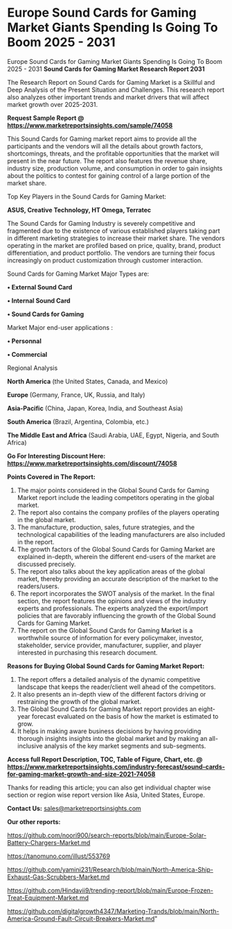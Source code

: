 # Europe Sound Cards for Gaming Market Giants Spending Is Going To Boom 2025 - 2031
Europe Sound Cards for Gaming Market Giants Spending Is Going To Boom 2025 - 2031
<strong>Sound Cards for Gaming Market Research Report 2031</strong>

The Research Report on Sound Cards for Gaming Market is a Skillful and Deep Analysis of the Present Situation and Challenges. This research report also analyzes other important trends and market drivers that will affect market growth over 2025-2031.

<strong>Request Sample Report @ <a href=https://www.marketreportsinsights.com/sample/74058>https://www.marketreportsinsights.com/sample/74058</a></strong>

This Sound Cards for Gaming market report aims to provide all the participants and the vendors will all the details about growth factors, shortcomings, threats, and the profitable opportunities that the market will present in the near future. The report also features the revenue share, industry size, production volume, and consumption in order to gain insights about the politics to contest for gaining control of a large portion of the market share.

Top Key Players in the Sound Cards for Gaming Market:

<strong>ASUS, Creative Technology, HT Omega, Terratec</strong>

The Sound Cards for Gaming Industry is severely competitive and fragmented due to the existence of various established players taking part in different marketing strategies to increase their market share. The vendors operating in the market are profiled based on price, quality, brand, product differentiation, and product portfolio. The vendors are turning their focus increasingly on product customization through customer interaction.

Sound Cards for Gaming Market Major Types are:

<strong>• External Sound Card

• Internal Sound Card

• Sound Cards for Gaming</strong>

Market Major end-user applications :

<strong>• Personnal

• Commercial</strong>

Regional Analysis

</u><strong><b>North America</b></strong> (the United States, Canada, and Mexico)

<strong><b>Europe </b></strong>(Germany, France, UK, Russia, and Italy)

<strong><b>Asia-Pacific</b></strong> (China, Japan, Korea, India, and Southeast Asia)

<strong><b>South America</b></strong> (Brazil, Argentina, Colombia, etc.)

<strong><b>The Middle East and Africa</b></strong> (Saudi Arabia, UAE, Egypt, Nigeria, and South Africa)

<strong>Go For Interesting Discount Here: <a href=https://www.marketreportsinsights.com/discount/74058>https://www.marketreportsinsights.com/discount/74058</a></strong>

<strong>Points Covered in The Report:</strong>
<ol>
  <li>The major points considered in the Global Sound Cards for Gaming Market report include the leading competitors operating in the global market.</li>
  <li>The report also contains the company profiles of the players operating in the global market.</li>
  <li>The manufacture, production, sales, future strategies, and the technological capabilities of the leading manufacturers are also included in the report.</li>
  <li>The growth factors of the Global Sound Cards for Gaming Market are explained in-depth, wherein the different end-users of the market are discussed precisely.</li>
  <li>The report also talks about the key application areas of the global market, thereby providing an accurate description of the market to the readers/users.</li>
  <li>The report incorporates the SWOT analysis of the market. In the final section, the report features the opinions and views of the industry experts and professionals. The experts analyzed the export/import policies that are favorably influencing the growth of the Global Sound Cards for Gaming Market.</li>
  <li>The report on the Global Sound Cards for Gaming Market is a worthwhile source of information for every policymaker, investor, stakeholder, service provider, manufacturer, supplier, and player interested in purchasing this research document.</li>
</ol>
<strong>Reasons for Buying Global Sound Cards for Gaming Market Report:</strong>

<ol>
  <li>The report offers a detailed analysis of the dynamic competitive landscape that keeps the reader/client well ahead of the competitors.</li>
  <li>It also presents an in-depth view of the different factors driving or restraining the growth of the global market.</li>
  <li>The Global Sound Cards for Gaming Market report provides an eight-year forecast evaluated on the basis of how the market is estimated to grow.</li>
  <li>It helps in making aware business decisions by having providing thorough insights insights into the global market and by making an all-inclusive analysis of the key market segments and sub-segments.</li>
</ol>
<strong>Access full Report Description, TOC, Table of Figure, Chart, etc. @ <a href=https://www.marketreportsinsights.com/industry-forecast/sound-cards-for-gaming-market-growth-and-size-2021-74058>https://www.marketreportsinsights.com/industry-forecast/sound-cards-for-gaming-market-growth-and-size-2021-74058</a></strong>


Thanks for reading this article; you can also get individual chapter wise section or region wise report version like Asia, United States, Europe.

<strong>Contact Us:</strong>
sales@marketreportsinsights.com

<strong>Our other reports:</strong>

<a href=https://github.com/noori900/search-reports/blob/main/Europe-Solar-Battery-Chargers-Market.md>https://github.com/noori900/search-reports/blob/main/Europe-Solar-Battery-Chargers-Market.md</a>

<a href=https://tanomuno.com/illust/553769>https://tanomuno.com/illust/553769</a>

<a href=https://github.com/yamini231/Research/blob/main/North-America-Ship-Exhaust-Gas-Scrubbers-Market.md>https://github.com/yamini231/Research/blob/main/North-America-Ship-Exhaust-Gas-Scrubbers-Market.md</a>

<a href=https://github.com/Hindavii9/trending-report/blob/main/Europe-Frozen-Treat-Equipment-Market.md>https://github.com/Hindavii9/trending-report/blob/main/Europe-Frozen-Treat-Equipment-Market.md</a>

<a href=https://github.com/digitalgrowth4347/Marketing-Trands/blob/main/North-America-Ground-Fault-Circuit-Breakers-Market.md>https://github.com/digitalgrowth4347/Marketing-Trands/blob/main/North-America-Ground-Fault-Circuit-Breakers-Market.md</a>"
